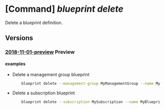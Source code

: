 # [Command] _blueprint delete_

Delete a blueprint definition.

## Versions

### [2018-11-01-preview](/Resources/mgmt-plane/L3tyZXNvdXJjZXNjb3BlfS9wcm92aWRlcnMvbWljcm9zb2Z0LmJsdWVwcmludC9ibHVlcHJpbnRzL3t9/2018-11-01-preview.xml) **Preview**

<!-- mgmt-plane /{resourcescope}/providers/microsoft.blueprint/blueprints/{} 2018-11-01-preview -->

#### examples

- Delete a management group blueprint
    ```bash
        blueprint delete --management-group MyManagementGroup --name MyBlueprint
    ```

- Delete a subscription blueprint
    ```bash
        blueprint delete --subscription MySubscription --name MyBlueprint
    ```
